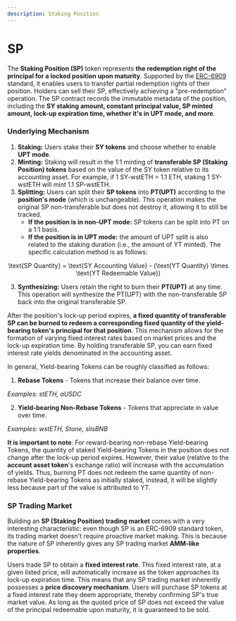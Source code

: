 ```yaml
---
description: Staking Position
---
```


# SP

The **Staking Position (SP)** token represents **the redemption right of the principal for a locked position upon maturity**. Supported by the [ERC-6909](https://eips.ethereum.org/EIPS/eip-6909) standard, it enables users to transfer partial redemption rights of their position. Holders can sell their SP, effectively achieving a "pre-redemption" operation. The SP contract records the immutable metadata of the position, including the **SY staking amount, constant principal value, SP minted amount, lock-up expiration time, whether it's in UPT mode, and more**.

### Underlying Mechanism

1. **Staking:** Users stake their **SY tokens** and choose whether to enable **UPT  mode**.
2. **Minting:** Staking will result in the 1:1 minting of **transferable SP (Staking Position) tokens** based on the value of the SY token relative to its accounting asset. For example, if 1 SY-wstETH = 1.1 ETH, staking 1 SY-wstETH will mint 1.1 SP-wstETH.
3. **Splitting:** Users can split their **SP tokens** into **PT(UPT)** according to the **position's mode** (which is unchangeable). This operation makes the original SP non-transferable but does not destroy it, allowing it to still be tracked.
   * **If the position is in non-UPT mode:** SP tokens can be split into PT on a 1:1 basis.
   * **If the position is in UPT mode:** the amount of UPT split is also related to the staking duration (i.e., the amount of YT minted). The specific calculation method is as follows:

<p align="center"><span class="math">\text{SP Quantity} = \text{SY Accounting Value} - (\text{YT Quantity} \times \text{YT Redeemable Value})</span></p>

3. **Synthesizing:** Users retain the right to burn their **PT(UPT)** at any time. This operation will synthesize the PT(UPT) with the non-transferable SP back into the original transferable SP.

After the position's lock-up period expires, **a fixed quantity of transferable SP can be burned to redeem a corresponding fixed quantity of the yield-bearing token's principal for that position**. This mechanism allows for the formation of varying fixed interest rates based on market prices and the lock-up expiration time. By holding transferable SP, you can earn fixed interest rate yields denominated in the accounting asset.

In general, Yield-bearing Tokens can be roughly classified as follows:

1. **Rebase Tokens** - Tokens that increase their balance over time.

_Examples: stETH, aUSDC_

2. **Yield-bearing Non-Rebase Tokens** - Tokens that appreciate in value over time.

_Examples: wstETH, Stone, slisBNB_

**It is important to note**: For reward-bearing non-rebase Yield-bearing Tokens, the quantity of staked Yield-bearing Tokens in the position does not change after the lock-up period expires. However, their value (relative to the **account asset token**'s exchange ratio) will increase with the accumulation of yields. Thus, burning PT does not redeem the same quantity of non-rebase Yield-bearing Tokens as initially staked, instead, it will be slightly less because part of the value is attributed to YT.

### SP Trading Market

Building an **SP (Staking Position) trading market** comes with a very interesting characteristic: even though SP is an ERC-6909 standard token, its trading market doesn't require proactive market making. This is because the nature of SP inherently gives any SP trading market **AMM-like properties**.

Users trade SP to obtain a **fixed interest rate**. This fixed interest rate, at a given listed price, will automatically increase as the token approaches its lock-up expiration time. This means that any SP trading market inherently possesses a **price discovery mechanism**. Users will purchase SP tokens at a fixed interest rate they deem appropriate, thereby confirming SP's true market value. As long as the quoted price of SP does not exceed the value of the principal redeemable upon maturity, it is guaranteed to be sold.
